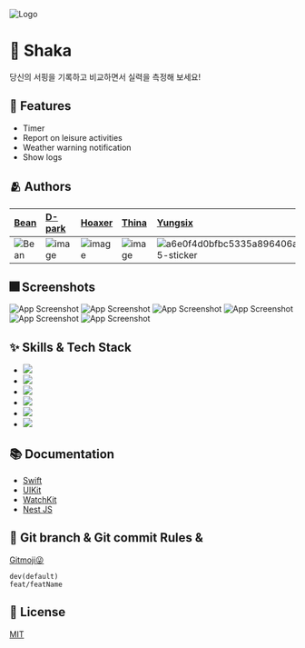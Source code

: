 ![Logo](https://dummyimage.com/1000x300/000/fff.png)


# :iphone: Shaka

당신의 서핑을 기록하고 비교하면서 실력을 측정해 보세요!


## :pushpin: Features

- Timer
- Report on leisure activities
- Weather warning notification
- Show logs


## :people_hugging: Authors

[Bean](https://github.com/Park-Wonbin) | [D-park](https://github.com/Junghoon-P) |   [Hoaxer](https://github.com/GREATHOAXER) |  [Thina](https://github.com/yoo86) | [Yungsix](https://www.github.com/YunSeok-Choi) |
:---|:---|:---|:---|:---
![Bean](https://user-images.githubusercontent.com/66102708/181802779-a64993c5-eee3-4f4e-bf69-b87d0dcf28ba.png) | ![image](https://user-images.githubusercontent.com/66102708/182011539-2cff4811-35c6-42a8-bc00-bc3d177d70d8.png) | ![image](https://user-images.githubusercontent.com/66102708/182011561-c008de60-4b03-4c9f-9d10-e065ce59891f.png) | ![image](https://user-images.githubusercontent.com/66102708/182011589-b3cf6c60-6885-4c4b-95a1-14662968398c.png) | ![a6e0f4d0bfbc5335a896406a1dbe1305-sticker](https://user-images.githubusercontent.com/66102708/181803139-067869e2-8b5b-4b1e-a70e-eda62a6576b1.png)



## :fireworks: Screenshots

![App Screenshot](https://dummyimage.com/250x500/000/fff.png)
![App Screenshot](https://dummyimage.com/250x500/000/fff.png)
![App Screenshot](https://dummyimage.com/250x500/000/fff.png)
![App Screenshot](https://dummyimage.com/250x500/000/fff.png)
![App Screenshot](https://dummyimage.com/250x500/000/fff.png)
![App Screenshot](https://dummyimage.com/250x500/000/fff.png)


## :sparkles: Skills & Tech Stack

- <img src="https://img.shields.io/badge/Swift-F05138?style=for-the-badge&logo=Swift&logoColor=white">
- <img src="https://img.shields.io/badge/Github-181717?style=for-the-badge&logo=GitHub&logoColor=white">
- <img src="https://img.shields.io/badge/Figma-F24E1E?style=for-the-badge&logo=Figma&logoColor=white">
- <img src="https://img.shields.io/badge/Notion-000000?style=for-the-badge&logo=Notion&logoColor=white">
- <img src="https://img.shields.io/badge/NestJS-E0234E?style=for-the-badge&logo=NestJS&logoColor=white">
- <img src="https://img.shields.io/badge/Miro-050038?style=for-the-badge&logo=Miro&logoColor=white">


## :books: Documentation

- [Swift](https://docs.swift.org/swift-book/)
- [UIKit](https://developer.apple.com/documentation/uikit)
- [WatchKit](https://developer.apple.com/documentation/watchkit)
- [Nest JS](https://docs.nestjs.com/)


## 🔀 Git branch & Git commit Rules &
[Gitmoji😜](https://gitmoji.dev/)
```
dev(default)
feat/featName
```

## 🔐 License
[MIT](https://choosealicense.com/licenses/mit/)

